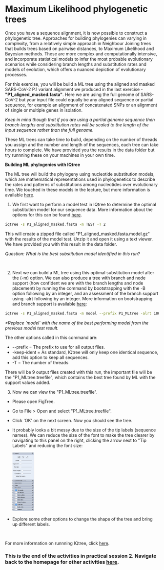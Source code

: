 # Maximum Likelihood phylogenetic trees

Once you have a sequence alignment, it is now possible to construct a phylogenetic tree. Approaches for building phylogenies can varying in complexity, from a relatively simple approach in Neighbour Joining trees that builds trees based on pairwise distances, to Maximum Likelihood and Bayesian methods. These are more complex and computationally intensive, and incorporate statistical models to infer the most probable evolutionary scenarios while considering branch lengths and substitution rates and models of evolution, which offers a nuanced depiction of evolutionary processes.

For this exercise, you will be build a ML tree using the aligned and masked SARS-CoV-2 P.1 variant alignment we produced in the last exercise - **"P1_aligned_masked.fasta"**. Here we are using the full genome of SARS-CoV-2 but your input file could equally be any aligned sequence or partial sequence, for example an alignment of concatenated SNPs or an alignment of single or multiple genes in isolation. 

_Keep in mind though that if you are using a partial genome sequence then branch lengths and substitution rates will be scaled to the length of the input sequence rather than the full genome._

These ML trees can take time to build, depending on the number of threads you assign and the number and length of the sequences, each tree can take hours to complete. We have provided you the results in the data folder but try runnning these on your machines in your own time.

**Building ML phylogenies with IQtree**

The ML tree will build the phylogeny using nucleotide substitution models, which are mathematical representations used in phylogenetics to describe the rates and patterns of substitutions among nucleotides over evolutionary time. We touched in these models in the lecture, but more information is available [here](https://www.sciencedirect.com/topics/medicine-and-dentistry/substitution-model).

1. We first want to perform a model test in IQtree to determine the optimal substitution model for our sequence data. More information about the options for this can be found [here](http://www.iqtree.org/doc/Tutorial).

```bash
iqtree -s P1_aligned_masked.fasta -m TEST -T 2
```

This will create a zipped file called "P1_aligned_masked.fasta.model.gz" with the results of the model test. Unzip it and open it using a text viewer. We have provided you with this result in the data folder.


_Question: What is the best substitution model identified in this run?_


<br>

2. Next we can build a ML tree using this optimal substitution model after the (-m) option. We can also produce a tree with branch and node support (how confident we are with the branch lengths and node placement) by running the command by bootstrapping with the -B option following by an integer, and an assessment of the branch support using -alrt following by an integer. More information on bootstrapping and branch support is available [here](http://www.iqtree.org/doc/Tutorial):

```bash
iqtree -s P1_aligned_masked.fasta -m model --prefix P1_MLtree -alrt 1000 -B 1000 -keep-ident -T 2
```

_*Replace 'model' with the name of the best performing model from the previous model test result._

The other options called in this command are: <br>

* --prefix = The prefix to use for all output files. <br>
* -keep-ident = As standard, IQtree will only keep one identical sequence, add this option to keep all sequences.
* -T = The number of threads


There will be 9 output files created with this run, the important file will be the "P1_MLtree.treefile", which contains the best tree found by ML with the support values added.



3. Now we can view the "P1_MLtree.treefile". 

- Please open FigTree.

- Go to File > Open and select "P1_MLtree.treefile".

- Click 'OK' on the next screen. Now you should see the tree.

- It probably looks a bit messy due to the size of the tip labels (sequence names). We can reduce the size of the font to make the tree clearer by navigating to this panel on the right, clicking the arrow next to "Tip Labels" and reducing the font size:

    <img src="Pictures/FigTree1.jpeg" alt="Description1" width="15%"/>


- Explore some other options to change the shape of the tree and bring up different labels.

<br>

For more information on runnning IQtree, click [here](http://www.iqtree.org/doc/Tutorial).

### This is the end of the activities in practical session 2. Navigate back to the homepage for other activities [here](../README.md).
